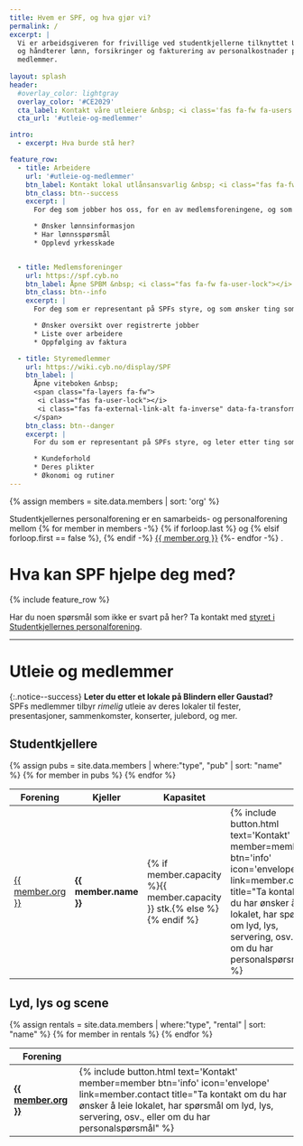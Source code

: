 ```yaml
---
title: Hvem er SPF, og hva gjør vi?
permalink: /
excerpt: |
  Vi er arbeidsgiveren for frivillige ved studentkjellerne tilknyttet Universitet i Oslo,
  og håndterer lønn, forsikringer og fakturering av personalkostnader på vegne av våre 
  medlemmer.
  
layout: splash
header:
  #overlay_color: lightgray
  overlay_color: '#CE2029'
  cta_label: Kontakt våre utleiere &nbsp; <i class='fas fa-fw fa-users'></i>
  cta_url: '#utleie-og-medlemmer'

intro:
  - excerpt: Hva burde stå her?

feature_row:
  - title: Arbeidere
    url: '#utleie-og-medlemmer'
    btn_label: Kontakt lokal utlånsansvarlig &nbsp; <i class="fas fa-fw fa-arrow-circle-right"></i>
    btn_class: btn--success
    excerpt: |
      For deg som jobber hos oss, for en av medlemsforeningene, og som

      * Ønsker lønnsinformasjon
      * Har lønnsspørsmål
      * Opplevd yrkesskade


  - title: Medlemsforeninger
    url: https://spf.cyb.no
    btn_label: Åpne SPBM &nbsp; <i class="fas fa-fw fa-user-lock"></i>
    btn_class: btn--info
    excerpt: |
      For deg som er representant på SPFs styre, og som ønsker ting som

      * Ønsker oversikt over registrerte jobber
      * Liste over arbeidere
      * Oppfølging av faktura

  - title: Styremedlemmer
    url: https://wiki.cyb.no/display/SPF
    btn_label: |
      Åpne viteboken &nbsp;
      <span class="fa-layers fa-fw">
       <i class="fas fa-user-lock"></i>
       <i class="fas fa-external-link-alt fa-inverse" data-fa-transform="shrink-8 right-8 up-8"></i>
      </span>
    btn_class: btn--danger
    excerpt: |
      For du som er representant på SPFs styre, og leter etter ting som

      * Kundeforhold
      * Deres plikter
      * Økonomi og rutiner
---
```


{% assign members = site.data.members | sort: 'org' %}

Studentkjellernes personalforening er en samarbeids- og personalforening mellom
{% for member in members -%}
	{% if forloop.last %} og 
	{% elsif forloop.first == false %}, {% endif -%}
<a href="{{ member.url }}" title="Gå til {{ member.org }} sin hjemmeside" rel="external">
	{{ member.org }}</a> 
{%- endfor -%}
.

# Hva kan SPF hjelpe deg med?

{% include feature_row %}

Har du noen spørsmål som ikke er svart på her? Ta kontakt med [styret i Studentkjellernes personalforening][epost].

---

# Utleie og medlemmer

{:.notice--success}
**Leter du etter et lokale på Blindern eller Gaustad?** SPFs medlemmer tilbyr
*rimelig* utleie av deres lokaler til fester, presentasjoner, sammenkomster,
konserter, julebord, og mer.


## Studentkjellere

<table> 
  <thead> 
    <tr>
      <th>Forening</th>
      <th>Kjeller</th>
      <th>Kapasitet</th>
      <th class="thin"></th>
      <th class="thin"></th>
      <th class="thin"></th>
    </tr>
  </thead>
  <tbody>
  {% assign pubs = site.data.members | where:"type", "pub" | sort: "name" %}
  {% for member in pubs %}
  <tr>
    <td><a href="{{ member.url }}" rel="external">{{ member.org }}</a></td>
    <td><strong>{{ member.name }}</strong></td>
    <td>{% if member.capacity %}{{ member.capacity }} stk.{% else %}<i class="fas fa-fw fa-question"></i>{% endif %}</td>
    <td class="thin">
			{% include button.html text='Kontakt' member=member btn='info' icon='envelope' link=member.contact 
			title="Ta kontakt om du har ønsker å leie lokalet, har spørsmål om lyd, lys, servering, osv., eller om du har personalspørsmål" %}
		</td>
    <td class="thin">
			{% include button.html text='Kart' member=member btn='success' icon='map-marked-alt' link=member.map_url
			title="Åpne kart som viser hvor du finner lokalet" %}
		</td>
    <td class="thin">
			{% include button.html text='Bestillingskjema' member=member btn='primary' icon='file-alt' link=member.booking_url 
			title="Send inn bestillingsskjema for utlån direkte uten å måtte sende e-post til kjelleren" %}
		</td>
  </tr>
  {% endfor %}
</tbody>
</table>


## Lyd, lys og scene

<table> 
  <thead> 
    <tr>
      <th>Forening</th>
      <th class="thin"></th>
    </tr>
  </thead>
  <tbody>
  {% assign rentals = site.data.members | where:"type", "rental" | sort: "name" %}
  {% for member in rentals %}
  <tr>
    <td><strong><a href="{{ member.url }}" rel="external">{{ member.org }}</a></strong></td>
    <td class="thin">
			{% include button.html text='Kontakt' member=member btn='info' icon='envelope' link=member.contact 
			title="Ta kontakt om du har ønsker å leie lokalet, har spørsmål om lyd, lys, servering, osv., eller om du har personalspørsmål" %}
		</td>
  </tr>
  {% endfor %}
</tbody>
</table>

[epost]: mailto:&#115;&#112;&#102;&#045;&#115;&#116;&#121;&#114;&#101;&#116;&#064;&#115;&#116;&#117;&#100;&#111;&#114;&#103;&#046;&#117;&#105;&#111;&#046;&#110;&#111;
